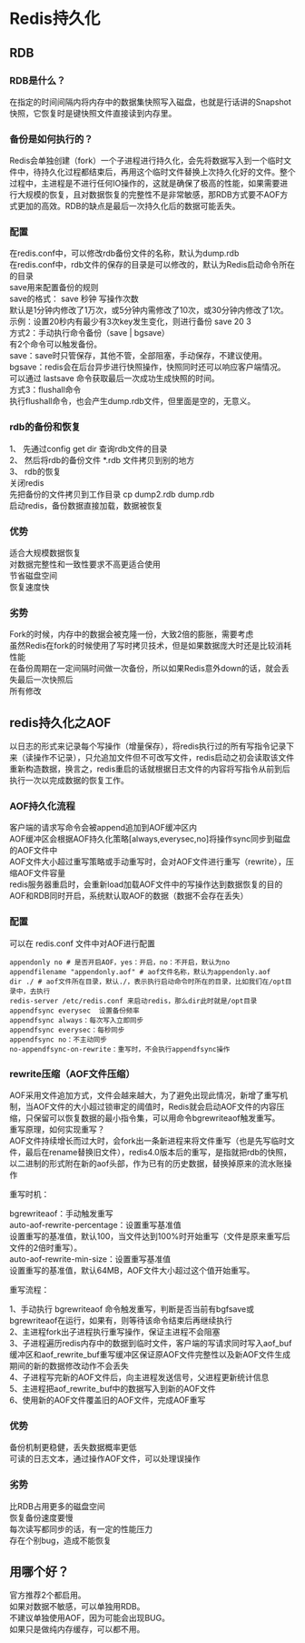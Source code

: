 # Redis持久化
## RDB
### RDB是什么？
在指定的时间间隔内将内存中的数据集快照写入磁盘，也就是行话讲的Snapshot快照，它恢复时是键快照文件直接读到内存里。
### 备份是如何执行的？
Redis会单独创建（fork）一个子进程进行持久化，会先将数据写入到一个临时文件中，待持久化过程都结束后，再用这个临时文件替换上次持久化好的文件。整个过程中，主进程是不进行任何IO操作的，这就是确保了极高的性能，如果需要进行大规模的恢复，且对数据恢复的完整性不是非常敏感，那RDB方式要不AOF方式更加的高效。RDB的缺点是最后一次持久化后的数据可能丢失。
### 配置
在redis.conf中，可以修改rdb备份文件的名称，默认为dump.rdb  
在redis.conf中，rdb文件的保存的目录是可以修改的，默认为Redis启动命令所在的目录  
save用来配置备份的规则  
save的格式： save 秒钟 写操作次数  
默认是1分钟内修改了1万次，或5分钟内需修改了10次，或30分钟内修改了1次。  
示例：设置20秒内有最少有3次key发生变化，则进行备份   save 20 3  
方式2：手动执行命令备份（save | bgsave）  
有2个命令可以触发备份。  
save：save时只管保存，其他不管，全部阻塞，手动保存，不建议使用。  
bgsave：redis会在后台异步进行快照操作，快照同时还可以响应客户端情况。  
可以通过 lastsave 命令获取最后一次成功生成快照的时间。  
方式3：flushall命令  
执行flushall命令，也会产生dump.rdb文件，但里面是空的，无意义。  
### rdb的备份和恢复
1、 先通过config get dir 查询rdb文件的目录  
2、 然后将rdb的备份文件 *.rdb 文件拷贝到别的地方  
3、 rdb的恢复  
关闭redis  
先把备份的文件拷贝到工作目录 cp dump2.rdb dump.rdb  
启动redis，备份数据直接加载，数据被恢复  
### 优势
适合大规模数据恢复  
对数据完整性和一致性要求不高更适合使用  
节省磁盘空间  
恢复速度快  
### 劣势
Fork的时候，内存中的数据会被克隆一份，大致2倍的膨胀，需要考虑  
虽然Redis在fork的时候使用了写时拷贝技术，但是如果数据庞大时还是比较消耗性能  
在备份周期在一定间隔时间做一次备份，所以如果Redis意外down的话，就会丢失最后一次快照后  
所有修改  
## redis持久化之AOF  
以日志的形式来记录每个写操作（增量保存），将redis执行过的所有写指令记录下来（读操作不记录），只允追加文件但不可改写文件，redis启动之初会读取该文件重新构造数据，换言之，redis重启的话就根据日志文件的内容将写指令从前到后执行一次以完成数据的恢复工作。  
### AOF持久化流程  
客户端的请求写命令会被append追加到AOF缓冲区内  
AOF缓冲区会根据AOF持久化策略[always,everysec,no]将操作sync同步到磁盘的AOF文件中  
AOF文件大小超过重写策略或手动重写时，会对AOF文件进行重写（rewrite），压缩AOF文件容量  
redis服务器重启时，会重新load加载AOF文件中的写操作达到数据恢复的目的  
AOF和RDB同时开启，系统默认取AOF的数据（数据不会存在丢失）  
### 配置
可以在 redis.conf 文件中对AOF进行配置  
```
appendonly no # 是否开启AOF，yes：开启，no：不开启，默认为no
appendfilename "appendonly.aof" # aof文件名称，默认为appendonly.aof
dir ./ # aof文件所在目录，默认./，表示执行启动命令时所在的目录，比如我们在/opt目录中，去执行
redis-server /etc/redis.conf 来启动redis，那么dir此时就是/opt目录
appendfsync everysec  设置备份频率
appendfsync always：每次写入立即同步
appendfsync everysec：每秒同步
appendfsync no：不主动同步
no-appendfsync-on-rewrite：重写时，不会执行appendfsync操作
```
### rewrite压缩（AOF文件压缩）  
AOF采用文件追加方式，文件会越来越大，为了避免出现此情况，新增了重写机制，当AOF文件的大小超过锁审定的阈值时，Redis就会启动AOF文件的内容压缩，只保留可以恢复数据的最小指令集，可以用命令bgrewriteaof触发重写。  
重写原理，如何实现重写？  
AOF文件持续增长而过大时，会fork出一条新进程来将文件重写（也是先写临时文件，最后在rename替换旧文件），redis4.0版本后的重写，是指就把rdb的快照，以二进制的形式附在新的aof头部，作为已有的历史数据，替换掉原来的流水账操作  

重写时机：

bgrewriteaof：手动触发重写  
auto-aof-rewrite-percentage：设置重写基准值  
设置重写的基准值，默认100，当文件达到100%时开始重写（文件是原来重写后文件的2倍时重写）。  
auto-aof-rewrite-min-size：设置重写基准值  
设置重写的基准值，默认64MB，AOF文件大小超过这个值开始重写。  

重写流程：  

1、手动执行 bgrewriteaof 命令触发重写，判断是否当前有bgfsave或bgrewriteaof在运行，如果有，则等待该命令结束后再继续执行  
2、主进程fork出子进程执行重写操作，保证主进程不会阻塞  
3、子进程遍历redis内存中的数据到临时文件，客户端的写请求同时写入aof_buf缓冲区和aof_rewrite_buf重写缓冲区保证原AOF文件完整性以及新AOF文件生成期间的新的数据修改动作不会丢失  
4、子进程写完新的AOF文件后，向主进程发送信号，父进程更新统计信息  
5、主进程把aof_rewrite_buf中的数据写入到新的AOF文件  
6、使用新的AOF文件覆盖旧的AOF文件，完成AOF重写  

### 优势
备份机制更稳健，丢失数据概率更低  
可读的日志文本，通过操作AOF文件，可以处理误操作  
### 劣势
比RDB占用更多的磁盘空间  
恢复备份速度要慢  
每次读写都同步的话，有一定的性能压力  
存在个别bug，造成不能恢复  
## 用哪个好？
官方推荐2个都启用。  
如果对数据不敏感，可以单独用RDB。  
不建议单独使用AOF，因为可能会出现BUG。  
如果只是做纯内存缓存，可以都不用。  


